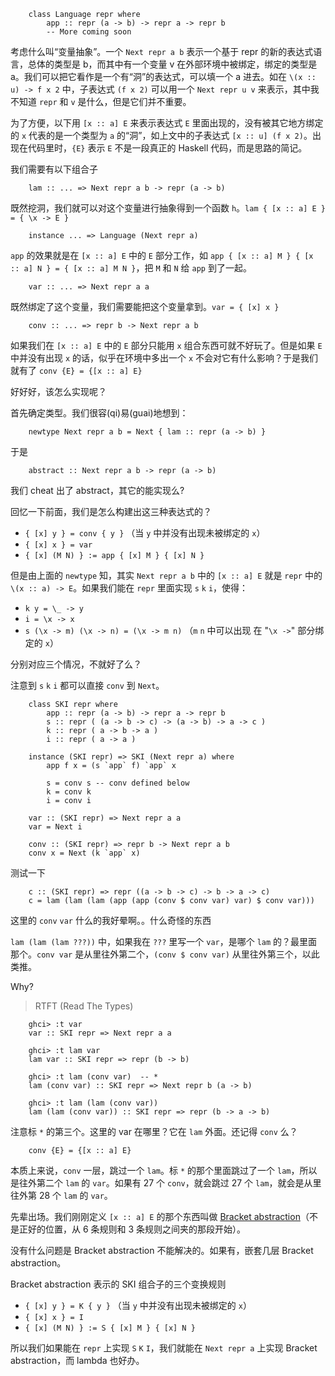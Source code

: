        class Language repr where
            app :: repr (a -> b) -> repr a -> repr b
            -- More coming soon

考虑什么叫“变量抽象”。一个 `Next repr a b` 表示一个基于 repr 的新的表达式语言，总体的类型是 b，而其中有一个变量 v 在外部环境中被绑定，绑定的类型是 a。我们可以把它看作是一个有“洞”的表达式，可以填一个 a 进去。如在 `\(x :: u) -> f x 2` 中，子表达式 `(f x 2)` 可以用一个 `Next repr u v` 来表示，其中我不知道 `repr` 和 `v` 是什么，但是它们并不重要。

为了方便，以下用 `[x :: a] E` 来表示表达式 `E` 里面出现的，没有被其它地方绑定的 `x` 代表的是一个类型为 `a` 的“洞”，如上文中的子表达式 `[x :: u] (f x 2)`。出现在代码里时，`{E}` 表示 `E` 不是一段真正的 Haskell 代码，而是思路的简记。

我们需要有以下组合子

        lam :: ... => Next repr a b -> repr (a -> b)

既然挖洞，我们就可以对这个变量进行抽象得到一个函数 `h`。`lam { [x :: a] E } = { \x -> E }`

        instance ... => Language (Next repr a)

`app` 的效果就是在 `[x :: a] E` 中的 `E` 部分工作，如 `app { [x :: a] M } { [x :: a] N } = { [x :: a] M N }`，把 `M` 和 `N` 给 `app` 到了一起。

        var :: ... => Next repr a a

既然绑定了这个变量，我们需要能把这个变量拿到。`var = { [x] x }`

        conv :: ... => repr b -> Next repr a b

如果我们在 `[x :: a] E` 中的 `E` 部分只能用 `x` 组合东西可就不好玩了。但是如果 `E` 中并没有出现 `x` 的话，似乎在环境中多出一个 `x` 不会对它有什么影响？于是我们就有了 `conv {E} = {[x :: a] E}`

好好好，该怎么实现呢？

首先确定类型。我们很容(qi)易(guai)地想到：

        newtype Next repr a b = Next { lam :: repr (a -> b) }

于是

        abstract :: Next repr a b -> repr (a -> b)

我们 cheat 出了 abstract，其它的能实现么?

回忆一下前面，我们是怎么构建出这三种表达式的？

- `{ [x] y } = conv { y }` （当 `y` 中并没有出现未被绑定的 `x`）
- `{ [x] x } = var`
- `{ [x] (M N) } := app { [x] M } { [x] N }`

但是由上面的 `newtype` 知，其实 `Next repr a b` 中的 `[x :: a] E` 就是 `repr` 中的 `\(x :: a) -> E`。如果我们能在 `repr` 里面实现 `s` `k` `i`，使得：

- `k y = \_ -> y`
- `i = \x -> x`
- `s (\x -> m) (\x -> n) = (\x -> m n)` （`m` `n` 中可以出现 在 "`\x ->`" 部分绑定的 `x`）

分别对应三个情况，不就好了么？

注意到 `s` `k` `i` 都可以直接 `conv` 到 `Next`。

        class SKI repr where
            app :: repr (a -> b) -> repr a -> repr b
            s :: repr ( (a -> b -> c) -> (a -> b) -> a -> c )
            k :: repr ( a -> b -> a )
            i :: repr ( a -> a )
        
        instance (SKI repr) => SKI (Next repr a) where
            app f x = (s `app` f) `app` x
            
            s = conv s -- conv defined below
            k = conv k
            i = conv i
        
        var :: (SKI repr) => Next repr a a
        var = Next i
        
        conv :: (SKI repr) => repr b -> Next repr a b
        conv x = Next (k `app` x)

测试一下

        c :: (SKI repr) => repr ((a -> b -> c) -> b -> a -> c)
        c = lam (lam (lam (app (app (conv $ conv var) var) $ conv var)))

这里的 `conv` `var` 什么的我好晕啊。。什么奇怪的东西

`lam (lam (lam ???))` 中，如果我在 `???` 里写一个 `var`，是哪个 `lam` 的？最里面那个。`conv var` 是从里往外第二个，`(conv $ conv var)` 从里往外第三个，以此类推。

Why?

> RTFT (Read The Types)

        ghci> :t var
        var :: SKI repr => Next repr a a
        
        ghci> :t lam var
        lam var :: SKI repr => repr (b -> b)
        
        ghci> :t lam (conv var)  -- *
        lam (conv var) :: SKI repr => Next repr b (a -> b)
        
        ghci> :t lam (lam (conv var))
        lam (lam (conv var)) :: SKI repr => repr (b -> a -> b)

注意标 `*` 的第三个。这里的 var 在哪里？它在 `lam` 外面。还记得 `conv` 么？

        conv {E} = {[x :: a] E}

本质上来说，`conv` 一层，跳过一个 `lam`。标 `*` 的那个里面跳过了一个 `lam`，所以是往外第二个 `lam` 的 `var`。如果有 27 个 `conv`，就会跳过 27 个 `lam`，就会是从里往外第 28 个 `lam` 的 `var`。

先辈出场。我们刚刚定义 `[x :: a] E` 的那个东西叫做 [Bracket abstraction](https://en.wikipedia.org/wiki/Combinatory_logic#Completeness_of_the_S-K_basis)（不是正好的位置，从 6 条规则和 3 条规则之间夹的那段开始）。

没有什么问题是 Bracket abstraction 不能解决的。如果有，嵌套几层 Bracket abstraction。

Bracket abstraction 表示的 SKI 组合子的三个变换规则

- `{ [x] y } = K { y }` （当 `y` 中并没有出现未被绑定的 `x`）
- `{ [x] x } = I`
- `{ [x] (M N) } := S { [x] M } { [x] N }`

所以我们如果能在 `repr` 上实现 `S` `K` `I`，我们就能在 `Next repr a` 上实现 Bracket abstraction，而 lambda 也好办。
